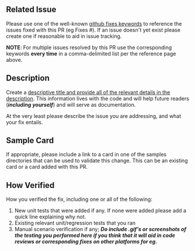 ## Related Issue
Please use one of the well-known [github fixes keywords](https://help.github.com/en/articles/closing-issues-using-keywords) to reference
the issues fixed with this PR (eg Fixes #<github issue number>). If an issue doesn't yet exist please create one if reasonable to aid 
in issue tracking.

**NOTE**: For multiple issues resolved by this PR use the corresponding keywords **every time** in a comma-delimited list per the reference
page above.

## Description
Create a [descriptive title and provide all of the relevant details in the description](https://chris.beams.io/posts/git-commit/). 
This information lives with the code and will help future readers (***including yourself***) and will serve as documentation.

At the very least please describe the issue you are addressing, and what your fix entails. 

## Sample Card
If appropriate, please include a link to a card in one of the samples directories that can be used to validate this change. This can be an existing card or a card added with this PR.

## How Verified
How you verified the fix, including one or all of the following: 
1. New unit tests that were added if any. If none were added please add a quick line explaining why not.
2. Existing relevant unit/regression tests that you ran
3. Manual scenario verification if any; ***Do include .gif's or screenshots of the testing you performed here if you think that it 
will aid in code reviews or corresponding fixes on other platforms for eg.***
